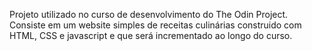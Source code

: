 Projeto utilizado no curso de desenvolvimento do The Odin Project.
Consiste em um website simples de receitas culinárias construido com HTML, CSS e javascript e que será incrementado ao longo do curso.